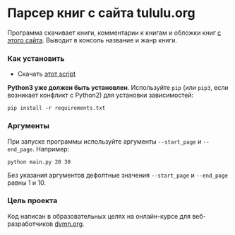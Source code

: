 # Парсер книг с сайта tululu.org

Программа скачивает книги, комментарии к книгам и обложки книг [с этого сайта](https://tululu.org/txt.php).
Выводит в консоль название и жанр книги.

### Как установить

* Скачать [этот script](https://github.com/miazigoo/Parsing_online_Library)

**Python3 уже должен быть установлен**. 
Используйте `pip` (или `pip3`, если возникает конфликт с Python2) для установки зависимостей:
```properties
pip install -r requirements.txt
```

### Аргументы

При запуске программы используйте аргументы `--start_page` и `--end_page`.
Например:
```properties
python main.py 20 30
```
Без указания аргументов дефолтные значения `--start_page` и `--end_page` равны 1 и 10.

### Цель проекта

Код написан в образовательных целях на онлайн-курсе для веб-разработчиков [dvmn.org](https://dvmn.org/).
